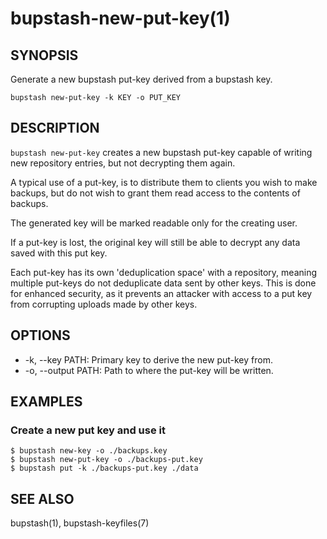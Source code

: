 bupstash-new-put-key(1) 
=======================

## SYNOPSIS

Generate a new bupstash put-key derived from a bupstash key.

`bupstash new-put-key -k KEY -o PUT_KEY`

## DESCRIPTION

`bupstash new-put-key` creates a new bupstash put-key capable of writing
new repository entries, but not decrypting them again.

A typical use of a put-key, is to distribute them to clients you wish to
make backups, but do not wish to grant them read access to the contents
of backups.

The generated key will be marked readable only for the creating user.

If a put-key is lost, the original key will still be able to decrypt
any data saved with this put key.

Each put-key has its own 'deduplication space' with a repository, meaning
multiple put-keys do not deduplicate data sent by other keys.
This is done for enhanced security, as it prevents an attacker with access
to a put key from corrupting uploads made by other keys.

## OPTIONS

* -k, --key PATH:
  Primary key to derive the new put-key from.
* -o, --output PATH:
  Path to where the put-key will be written.

## EXAMPLES

### Create a new put key and use it
```
$ bupstash new-key -o ./backups.key
$ bupstash new-put-key -o ./backups-put.key
$ bupstash put -k ./backups-put.key ./data
```

## SEE ALSO

bupstash(1), bupstash-keyfiles(7)
